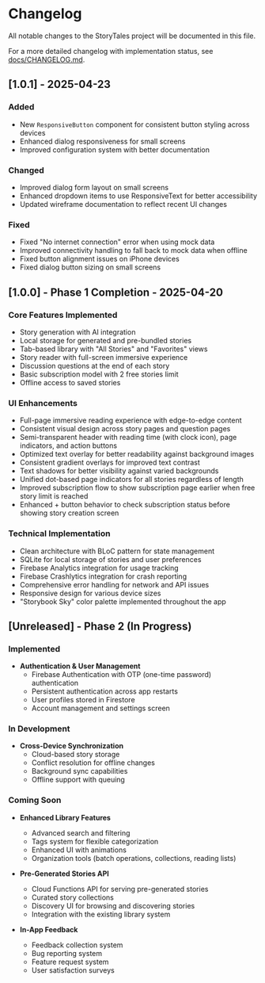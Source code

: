 # Changelog

All notable changes to the StoryTales project will be documented in this file.

For a more detailed changelog with implementation status, see [docs/CHANGELOG.md](docs/CHANGELOG.md).

## [1.0.1] - 2025-04-23

### Added
- New `ResponsiveButton` component for consistent button styling across devices
- Enhanced dialog responsiveness for small screens
- Improved configuration system with better documentation

### Changed
- Improved dialog form layout on small screens
- Enhanced dropdown items to use ResponsiveText for better accessibility
- Updated wireframe documentation to reflect recent UI changes

### Fixed
- Fixed "No internet connection" error when using mock data
- Improved connectivity handling to fall back to mock data when offline
- Fixed button alignment issues on iPhone devices
- Fixed dialog button sizing on small screens

## [1.0.0] - Phase 1 Completion - 2025-04-20

### Core Features Implemented
- Story generation with AI integration
- Local storage for generated and pre-bundled stories
- Tab-based library with "All Stories" and "Favorites" views
- Story reader with full-screen immersive experience
- Discussion questions at the end of each story
- Basic subscription model with 2 free stories limit
- Offline access to saved stories

### UI Enhancements
- Full-page immersive reading experience with edge-to-edge content
- Consistent visual design across story pages and question pages
- Semi-transparent header with reading time (with clock icon), page indicators, and action buttons
- Optimized text overlay for better readability against background images
- Consistent gradient overlays for improved text contrast
- Text shadows for better visibility against varied backgrounds
- Unified dot-based page indicators for all stories regardless of length
- Improved subscription flow to show subscription page earlier when free story limit is reached
- Enhanced + button behavior to check subscription status before showing story creation screen

### Technical Implementation
- Clean architecture with BLoC pattern for state management
- SQLite for local storage of stories and user preferences
- Firebase Analytics integration for usage tracking
- Firebase Crashlytics integration for crash reporting
- Comprehensive error handling for network and API issues
- Responsive design for various device sizes
- "Storybook Sky" color palette implemented throughout the app

## [Unreleased] - Phase 2 (In Progress)

### Implemented
- **Authentication & User Management**
  - Firebase Authentication with OTP (one-time password) authentication
  - Persistent authentication across app restarts
  - User profiles stored in Firestore
  - Account management and settings screen

### In Development
- **Cross-Device Synchronization**
  - Cloud-based story storage
  - Conflict resolution for offline changes
  - Background sync capabilities
  - Offline support with queuing

### Coming Soon
- **Enhanced Library Features**
  - Advanced search and filtering
  - Tags system for flexible categorization
  - Enhanced UI with animations
  - Organization tools (batch operations, collections, reading lists)

- **Pre-Generated Stories API**
  - Cloud Functions API for serving pre-generated stories
  - Curated story collections
  - Discovery UI for browsing and discovering stories
  - Integration with the existing library system

- **In-App Feedback**
  - Feedback collection system
  - Bug reporting system
  - Feature request system
  - User satisfaction surveys
